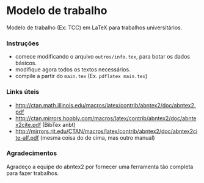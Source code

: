 # Modelo de trabalho
 Modelo de trabalho (Ex: TCC) em LaTeX para trabalhos universitários.

 ### Instruções
 - comece modificando o arquivo `outros/info.tex`, para botar os dados básicos.
 - modifique agora todos os textos necessários.
 - compile a partir do `main.tex` (Ex. `pdflatex main.tex`)

 ### Links úteis
- http://ctan.math.illinois.edu/macros/latex/contrib/abntex2/doc/abntex2.pdf
- http://ctan.mirrors.hoobly.com/macros/latex/contrib/abntex2/doc/abntex2cite.pdf (BibTex anbt)
- http://mirrors.rit.edu/CTAN/macros/latex/contrib/abntex2/doc/abntex2cite-alf.pdf (mesma coisa do de cima, mas outro manual)

### Agradecimentos
Agradeço a equipe do abntex2 por fornecer uma ferramenta tão completa para fazer trabalhos.
